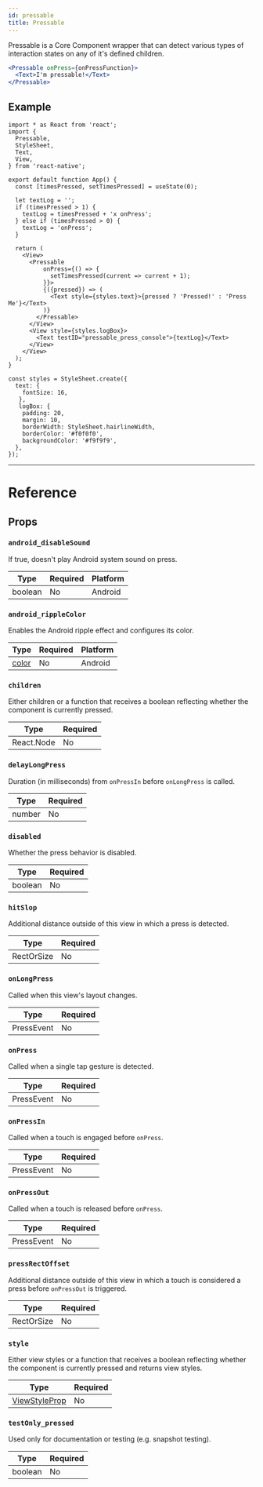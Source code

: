 ```yaml
---
id: pressable
title: Pressable
---
```


Pressable is a Core Component wrapper that can detect various types of interaction states on any of it's defined children.

```jsx
<Pressable onPress={onPressFunction}>
  <Text>I'm pressable!</Text>
</Pressable>
```

## Example

```
import * as React from 'react';
import {
  Pressable,
  StyleSheet,
  Text,
  View,
} from 'react-native';

export default function App() {
  const [timesPressed, setTimesPressed] = useState(0);

  let textLog = '';
  if (timesPressed > 1) {
    textLog = timesPressed + 'x onPress';
  } else if (timesPressed > 0) {
    textLog = 'onPress';
  }

  return (
    <View>
      <Pressable
          onPress={() => {
            setTimesPressed(current => current + 1);
          }}>
          {({pressed}) => (
            <Text style={styles.text}>{pressed ? 'Pressed!' : 'Press Me'}</Text>
          )}
        </Pressable>
      </View>
      <View style={styles.logBox}>
        <Text testID="pressable_press_console">{textLog}</Text>
      </View>
    </View>
  );
}

const styles = StyleSheet.create({
  text: {
    fontSize: 16,
   },
   logBox: {
    padding: 20,
    margin: 10,
    borderWidth: StyleSheet.hairlineWidth,
    borderColor: '#f0f0f0',
    backgroundColor: '#f9f9f9',
  },
});
```

---

# Reference

## Props

### `android_disableSound`

If true, doesn't play Android system sound on press.

| Type    | Required | Platform |
| ------- | -------- | -------- |
| boolean | No       | Android  |

### `android_rippleColor`

Enables the Android ripple effect and configures its color.

| Type                                         | Required | Platform |
| -------------------------------------------- | -------- | -------- |
| [color](https://reactnative.dev/docs/colors) | No       | Android  |

### `children`

Either children or a function that receives a boolean reflecting whether the component is currently pressed.

| Type       | Required |
| ---------- | -------- |
| React.Node | No       |

### `delayLongPress`

Duration (in milliseconds) from `onPressIn` before `onLongPress` is called.

| Type   | Required |
| ------ | -------- |
| number | No       |

### `disabled`

Whether the press behavior is disabled.

| Type    | Required |
| ------- | -------- |
| boolean | No       |

### `hitSlop`

Additional distance outside of this view in which a press is detected.

| Type       | Required |
| ---------- | -------- |
| RectOrSize | No       |

### `onLongPress`

Called when this view's layout changes.

| Type       | Required |
| ---------- | -------- |
| PressEvent | No       |

### `onPress`

Called when a single tap gesture is detected.

| Type       | Required |
| ---------- | -------- |
| PressEvent | No       |

### `onPressIn`

Called when a touch is engaged before `onPress`.

| Type       | Required |
| ---------- | -------- |
| PressEvent | No       |

### `onPressOut`

Called when a touch is released before `onPress`.

| Type       | Required |
| ---------- | -------- |
| PressEvent | No       |

### `pressRectOffset`

Additional distance outside of this view in which a touch is considered a press before `onPressOut` is triggered.

| Type       | Required |
| ---------- | -------- |
| RectOrSize | No       |

### `style`

Either view styles or a function that receives a boolean reflecting whether the component is currently pressed and returns view styles.

| Type                                                           | Required |
| -------------------------------------------------------------- | -------- |
| [ViewStyleProp](https://reactnative.dev/docs/view-style-props) | No       |

### `testOnly_pressed`

Used only for documentation or testing (e.g. snapshot testing).

| Type    | Required |
| ------- | -------- |
| boolean | No       |
